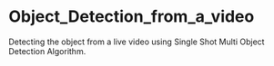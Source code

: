 # Object_Detection_from_a_video
Detecting the object from a live video using Single Shot Multi Object Detection Algorithm. 
